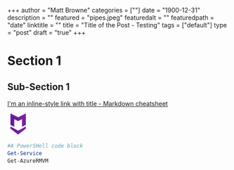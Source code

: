 +++
author = "Matt Browne"
categories = [""]
date = "1900-12-31"
description = ""
featured = "pipes.jpeg"
featuredalt = ""
featuredpath = "date"
linktitle = ""
title = "Title of the Post - Testing"
tags = ["default"]
type = "post"
draft = "true"
+++



# Section 1
## Sub-Section 1

[I'm an inline-style link with title - Markdown cheatsheet](https://github.com/adam-p/markdown-here/wiki/Markdown-Cheatsheet "Google's Homepage")

![alt text](https://github.com/adam-p/markdown-here/raw/master/src/common/images/icon48.png "Image")


```PowerShell
#A PowerSHell code block
Get-Service
Get-AzureRMVM 
```
